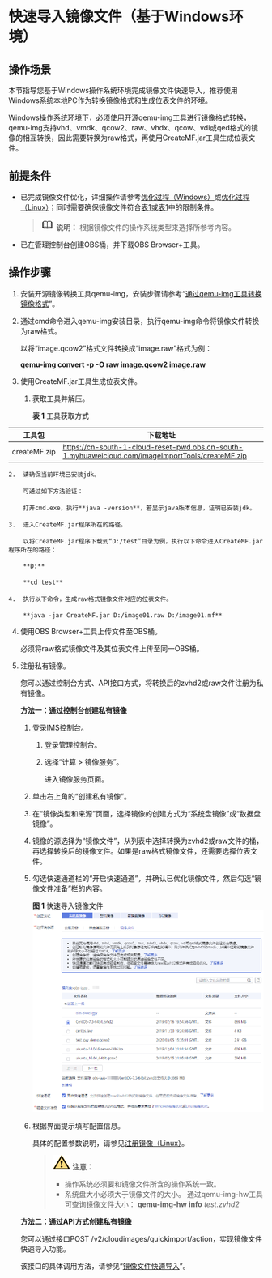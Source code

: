 # 快速导入镜像文件（基于Windows环境）<a name="ims_01_0341"></a>

## 操作场景<a name="section12126161523313"></a>

本节指导您基于Windows操作系统环境完成镜像文件快速导入，推荐使用Windows系统本地PC作为转换镜像格式和生成位表文件的环境。

Windows操作系统环境下，必须使用开源qemu-img工具进行镜像格式转换，qemu-img支持vhd、vmdk、qcow2、raw、vhdx、qcow、vdi或qed格式的镜像的相互转换，因此需要转换为raw格式，再使用CreateMF.jar工具生成位表文件。

## 前提条件<a name="section1892165619595"></a>

-   已完成镜像文件优化，详细操作请参考[优化过程（Windows）](优化过程（Windows）.md)或[优化过程（Linux）](优化过程（Linux）.md)；同时需要确保镜像文件符合[表1](准备镜像文件（Windows）.md#table85212269215)或[表1](准备镜像文件（Linux）.md#table85212269215)中的限制条件。

    >![](public_sys-resources/icon-note.gif) **说明：** 
    >根据镜像文件的操作系统类型来选择所参考内容。

-   已在管理控制台创建OBS桶，并下载OBS Browser+工具。

## 操作步骤<a name="section10894927133216"></a>

1.  安装开源镜像转换工具qemu-img，安装步骤请参考“[通过qemu-img工具转换镜像格式](https://support.huaweicloud.com/bestpractice-ims/ims_bp_0030.html)”。
2.  通过cmd命令进入qemu-img安装目录，执行qemu-img命令将镜像文件转换为raw格式。

    以将“image.qcow2”格式文件转换成“image.raw”格式为例：

    **qemu-img convert -p -O raw image.qcow2 image.raw**

3.  使用CreateMF.jar工具生成位表文件。
    1.  获取工具并解压。

        **表 1**  工具获取方式

|工具包|下载地址|
|--|--|
|createMF.zip|https://cn-south-1-cloud-reset-pwd.obs.cn-south-1.myhuaweicloud.com/imageImportTools/createMF.zip|


    2.  请确保当前环境已安装jdk。

        可通过如下方法验证：

        打开cmd.exe，执行**java -version**，若显示java版本信息，证明已安装jdk。

    3.  进入CreateMF.jar程序所在的路径。

        以将CreateMF.jar程序下载到“D:/test”目录为例，执行以下命令进入CreateMF.jar程序所在的路径：

        **D:**

        **cd test**

    4.  执行以下命令，生成raw格式镜像文件对应的位表文件。

        **java -jar CreateMF.jar D:/image01.raw D:/image01.mf**

4.  使用OBS Browser+工具上传文件至OBS桶。

    必须将raw格式镜像文件及其位表文件上传至同一OBS桶。

5.  注册私有镜像。

    您可以通过控制台方式、API接口方式，将转换后的zvhd2或raw文件注册为私有镜像。

    **方法一：通过控制台创建私有镜像**

    1.  登录IMS控制台。
        1.  登录管理控制台。
        2.  选择“计算 \> 镜像服务”。

            进入镜像服务页面。

    2.  单击右上角的“创建私有镜像”。
    3.  在“镜像类型和来源”页面，选择镜像的创建方式为“系统盘镜像”或“数据盘镜像”。
    4.  镜像的源选择为“镜像文件”，从列表中选择转换为zvhd2或raw文件的桶，再选择转换后的镜像文件。如果是raw格式镜像文件，还需要选择位表文件。
    5.  勾选快速通道栏的“开启快速通道”，并确认已优化镜像文件，然后勾选“镜像文件准备”栏的内容。

        **图 1**  快速导入镜像文件<a name="ims_01_0340_fig277285611573"></a>  
        ![](figures/快速导入镜像文件.png "快速导入镜像文件")

    6.  根据界面提示填写配置信息。

        具体的配置参数说明，请参见[注册镜像（Linux）](注册镜像（Linux）.md)。

        >![](public_sys-resources/icon-caution.gif) **注意：** 
        >-   操作系统必须要和镜像文件所含的操作系统一致。
        >-   系统盘大小必须大于镜像文件的大小。
        >    通过qemu-img-hw工具可查询镜像文件大小：
        >    **qemu-img-hw** **info** _test.zvhd2_


    **方法二：通过API方式创建私有镜像**

    您可以通过接口POST /v2/cloudimages/quickimport/action，实现镜像文件快速导入功能。

    该接口的具体调用方法，请参见“[镜像文件快速导入](https://support.huaweicloud.com/api-ims/ims_03_0605.html)”。


